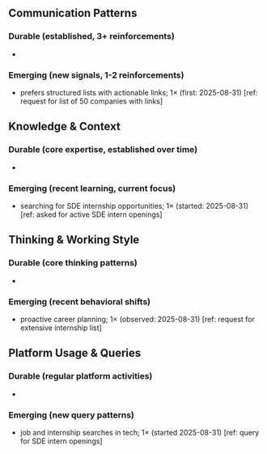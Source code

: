 ## Communication Patterns
### Durable (established, 3+ reinforcements)
- 
### Emerging (new signals, 1-2 reinforcements)
- prefers structured lists with actionable links; 1× (first: 2025-08-31) [ref: request for list of 50 companies with links]

## Knowledge & Context
### Durable (core expertise, established over time)
- 
### Emerging (recent learning, current focus)
- searching for SDE internship opportunities; 1× (started: 2025-08-31) [ref: asked for active SDE intern openings]

## Thinking & Working Style
### Durable (core thinking patterns)
- 
### Emerging (recent behavioral shifts)
- proactive career planning; 1× (observed: 2025-08-31) [ref: request for extensive internship list]

## Platform Usage & Queries
### Durable (regular platform activities)
- 
### Emerging (new query patterns)
- job and internship searches in tech; 1× (started 2025-08-31) [ref: query for SDE intern openings]
